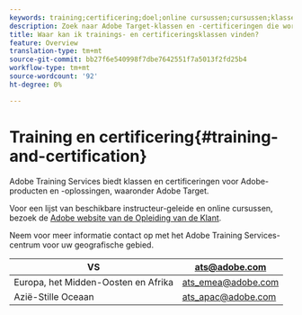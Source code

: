 ```yaml
---
keywords: training;certificering;doel;online cursussen;cursussen;klasse;klassen
description: Zoek naar Adobe Target-klassen en -certificeringen die worden aangeboden door Adobe Training Services.
title: Waar kan ik trainings- en certificeringsklassen vinden?
feature: Overview
translation-type: tm+mt
source-git-commit: bb27f6e540998f7dbe7642551f7a5013f2fd25b4
workflow-type: tm+mt
source-wordcount: '92'
ht-degree: 0%

---
```



# Training en certificering{#training-and-certification}

Adobe Training Services biedt klassen en certificeringen voor Adobe-producten en -oplossingen, waaronder Adobe Target.

Voor een lijst van beschikbare instructeur-geleide en online cursussen, bezoek de [Adobe website van de Opleiding van de Klant](https://training.adobe.com/training/courses.html#solution=adobeTarget).

Neem voor meer informatie contact op met het Adobe Training Services-centrum voor uw geografische gebied.

| VS | [ats@adobe.com](mailto:ats@adobe.com) |
|---|---|
| Europa, het Midden-Oosten en Afrika | [ats_emea@adobe.com](mailto:ats_emea@adobe.com) |
| Azië-Stille Oceaan | [ats_apac@adobe.com](mailto:ats_apac@adobe.com) |

